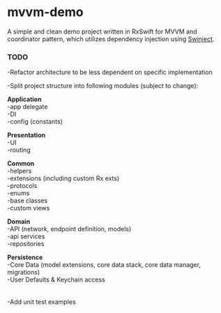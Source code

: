 # mvvm-demo
A simple and clean demo project written in RxSwift for MVVM and coordinator pattern, which utilizes dependency injection using <a href="https://github.com/Swinject/Swinject">Swinject</a>.

<h3>TODO</h3>
-Refactor architecture to be less dependent on specific implementation

-Split project structure into following modules (subject to change):

<b>Application</b><br>
-app delegate<br>
-DI<br>
-config (constants)<br>

<b>Presentation</b><br>
-UI<br>
-routing<br>

<b>Common</b><br>
-helpers<br>
-extensions (including custom Rx exts)<br>
-protocols<br>
-enums<br>
-base classes<br>
-custom views<br>

<b>Domain</b><br>
-API (network, endpoint definition, models)<br>
-api services<br>
-repositories<br>

<b>Persistence</b><br>
-Core Data (model extensions, core data stack, core data manager, migrations)<br>
-User Defaults & Keychain access<br>
<br>
<br>
-Add unit test examples
